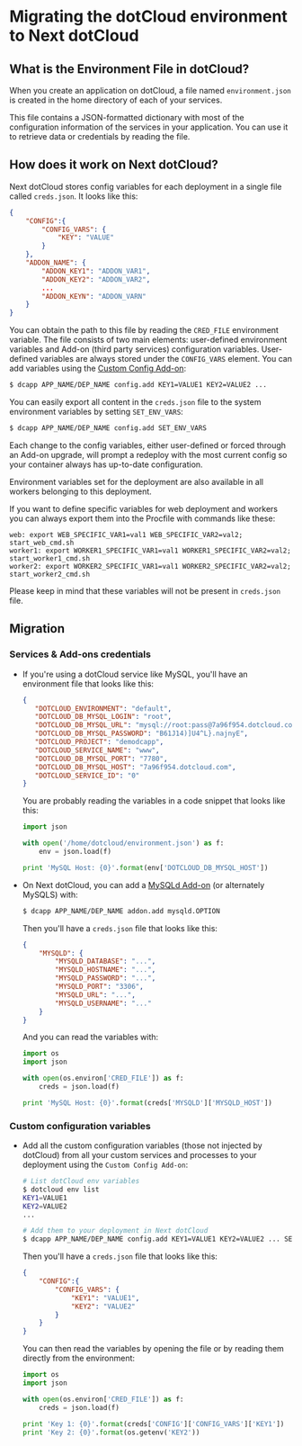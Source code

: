 # Migrating the dotCloud environment to Next dotCloud

## What is the Environment File in dotCloud?

When you create an application on dotCloud, a file named `environment.json`
is created in the home directory of each of your services.

This file contains a JSON-formatted dictionary with most of the configuration information
of the services in your application. You can use it to retrieve data or
credentials by reading the file.

## How does it work on Next dotCloud?

Next dotCloud stores config variables for each deployment in a single file called `creds.json`. It looks like this:

~~~json
{
    "CONFIG":{
        "CONFIG_VARS": {
            "KEY": "VALUE"
        }
    },
    "ADDON_NAME": {
        "ADDON_KEY1": "ADDON_VAR1",
        "ADDON_KEY2": "ADDON_VAR2",
        ...
        "ADDON_KEYN": "ADDON_VARN"
    }
}
~~~

You can obtain the path to this file by reading the `CRED_FILE` environment variable. The file consists
of two main elements: user-defined environment variables and Add-on (third party services) configuration
variables. User-defined variables are always stored under the `CONFIG_VARS` element. You can add variables using the [Custom Config Add-on](http://next.dotcloud.com/add-ons/config):

~~~bash
$ dcapp APP_NAME/DEP_NAME config.add KEY1=VALUE1 KEY2=VALUE2 ...
~~~

You can easily export all content in the `creds.json` file to the system environment variables by setting `SET_ENV_VARS`:

~~~bash
$ dcapp APP_NAME/DEP_NAME config.add SET_ENV_VARS
~~~

Each change to the config variables, either user-defined or forced through an Add-on upgrade, will prompt a redeploy with the most current config so your container always has up-to-date configuration.

Environment variables set for the deployment are also available in all workers belonging
to this deployment.

If you want to define specific variables for web deployment and workers you can always export
them into the Procfile with commands like these:

~~~
web: export WEB_SPECIFIC_VAR1=val1 WEB_SPECIFIC_VAR2=val2; start_web_cmd.sh
worker1: export WORKER1_SPECIFIC_VAR1=val1 WORKER1_SPECIFIC_VAR2=val2; start_worker1_cmd.sh
worker2: export WORKER2_SPECIFIC_VAR1=val1 WORKER2_SPECIFIC_VAR2=val2; start_worker2_cmd.sh
~~~

Please keep in mind that these variables will not be present in `creds.json` file.

## Migration

### Services & Add-ons credentials

* If you're using a dotCloud service like MySQL, you'll have an environment file that looks like this:

    ~~~json
    {
       "DOTCLOUD_ENVIRONMENT": "default",
       "DOTCLOUD_DB_MYSQL_LOGIN": "root",
       "DOTCLOUD_DB_MYSQL_URL": "mysql://root:pass@7a96f954.dotcloud.com:7780",
       "DOTCLOUD_DB_MYSQL_PASSWORD": "B61J14)]U4^L}.najnyE",
       "DOTCLOUD_PROJECT": "demodcapp",
       "DOTCLOUD_SERVICE_NAME": "www",
       "DOTCLOUD_DB_MYSQL_PORT": "7780",
       "DOTCLOUD_DB_MYSQL_HOST": "7a96f954.dotcloud.com",
       "DOTCLOUD_SERVICE_ID": "0"
    }
    ~~~

    You are probably reading the variables in a code snippet that looks like this:

    ~~~python
    import json

    with open('/home/dotcloud/environment.json') as f:
        env = json.load(f)

    print 'MySQL Host: {0}'.format(env['DOTCLOUD_DB_MYSQL_HOST'])
    ~~~

* On Next dotCloud, you can add a [MySQLd Add-on](http://next.dotcloud.com/add-ons/mysqld) (or alternately MySQLS) with:

    ~~~bash
    $ dcapp APP_NAME/DEP_NAME addon.add mysqld.OPTION
    ~~~

    Then you'll have a `creds.json` file that looks like this:

    ~~~json
    {
        "MYSQLD": {
            "MYSQLD_DATABASE": "...",
            "MYSQLD_HOSTNAME": "...",
            "MYSQLD_PASSWORD": "...",
            "MYSQLD_PORT": "3306",
            "MYSQLD_URL": "...",
            "MYSQLD_USERNAME": "..."
        }
    }
    ~~~

    And you can read the variables with:

    ~~~python
    import os
    import json

    with open(os.environ['CRED_FILE']) as f:
        creds = json.load(f)

    print 'MySQL Host: {0}'.format(creds['MYSQLD']['MYSQLD_HOST'])
    ~~~

### Custom configuration variables

* Add all the custom configuration variables (those not injected by dotCloud) from all your custom services and processes to your deployment using the `Custom Config Add-on`:

    ~~~bash
    # List dotCloud env variables
    $ dotcloud env list
    KEY1=VALUE1
    KEY2=VALUE2
    ...

    # Add them to your deployment in Next dotCloud
    $ dcapp APP_NAME/DEP_NAME config.add KEY1=VALUE1 KEY2=VALUE2 ... SET_ENV_VARS
    ~~~

    Then you'll have a `creds.json` file that looks like this:

    ~~~json
    {
        "CONFIG":{
            "CONFIG_VARS": {
                "KEY1": "VALUE1",
                "KEY2": "VALUE2"
            }
        }
    }
    ~~~

    You can then read the variables by opening the file or by reading them directly from the environment:

    ~~~python
    import os
    import json

    with open(os.environ['CRED_FILE']) as f:
        creds = json.load(f)

    print 'Key 1: {0}'.format(creds['CONFIG']['CONFIG_VARS']['KEY1'])
    print 'Key 2: {0}'.format(os.getenv('KEY2'))
    ~~~
